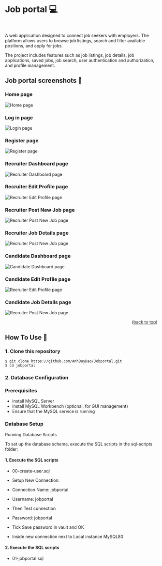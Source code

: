 <h1> Job portal 💻 </h1> <br>

A web application designed to connect job seekers with employers. The platform allows users to browse job listings, search and filter available positions, and apply for jobs.

The project includes features such as job listings, job details, job applications, saved jobs, job search, user authentication and authorization, and profile management.

## Job portal screenshots 📸

### Home page

![Home page](https://i.imgur.com/30bH4BX.png)

### Log in page

![Login page](https://i.imgur.com/mQ1O0do.png)

### Register page

![Register page](https://i.imgur.com/VCCdPcB.png)

### Recruiter Dashboard page

![Recruiter Dashboard page](https://i.imgur.com/RcHFrLT.png)

### Recruiter Edit Profile page

![Recruiter Edit Profile page](https://i.imgur.com/kVsaCHl.png)

### Recruiter Post New Job page

![Recruiter Post New Job page](https://i.imgur.com/UuMUwZB.png)

### Recruiter Job Details page

![Recruiter Post New Job page](https://i.imgur.com/JmHvee7.png)

### Candidate Dashboard page

![Candidate Dashboard page](https://i.imgur.com/A70oVRc.png)

### Candidate Edit Profile page

![Recruiter Edit Profile page](https://i.imgur.com/y2GmYe4.png)

### Candidate Job Details page

![Recruiter Post New Job page](https://i.imgur.com/7HFQN46.png)

<p align="right">(<a href="#top">back to top</a>)</p>

## How To Use 🔧

### 1. Clone this repository

```
$ git clone https://github.com/AnhDuyDao/Jobportal.git
$ cd jobportal
```

### 2. Database Configuration

### Prerequisites
* Install MySQL Server
* Install MySQL Workbench (optional, for GUI management)
* Ensure that the MySQL service is running

### Database Setup

Running Database Scripts

To set up the database schema, execute the SQL scripts in the sql-scripts folder:

#### 1. Execute the SQL scripts

* 00-create-user.sql
  
* Setup New Connection:
  
* Connection Name: jobportal
  
* Username: jobportal
  
* Then Test connection
  
* Password: jobportal
  
* Tick Save password in vault and OK
  
* Inside new connection next to Local instance MySQL80
   
#### 2. Execute the SQL scripts

* 01-jobportal.sql




